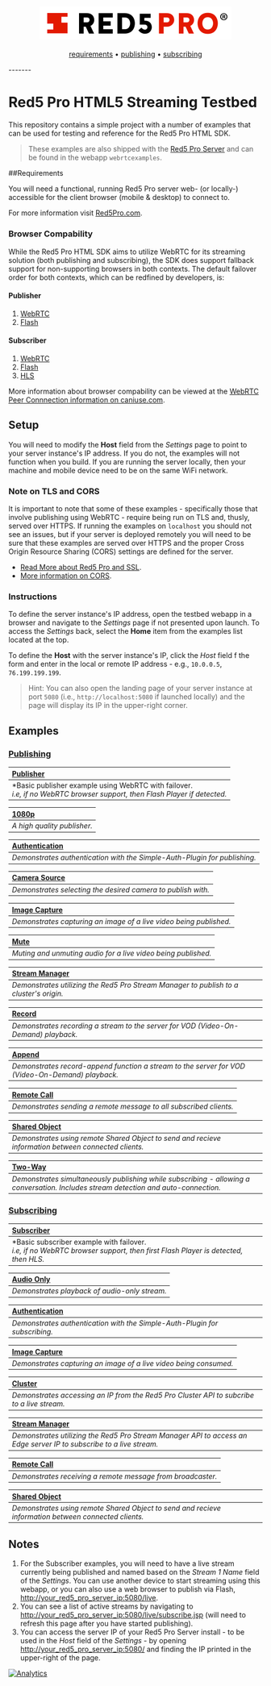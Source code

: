 <h3 align="center">
  <img src="assets/red5pro_logo.png" alt="Red5 Pro Logo" />
</h3>
<p align="center">
  <a href="#requirements">requirements</a> &bull;
  <a href="#publishing">publishing</a> &bull;
  <a href="#subscribing">subscribing</a>
</p>
-------

# Red5 Pro HTML5 Streaming Testbed
This repository contains a simple project with a number of examples that can be used for testing and reference for the Red5 Pro HTML SDK.

> These examples are also shipped with the [Red5 Pro Server](https://account.red5pro.com/download) and can be found in the webapp `webrtcexamples`.

##Requirements

You will need a functional, running Red5 Pro server web- (or locally-) accessible for the client browser (mobile & desktop) to connect to.

For more information visit [Red5Pro.com](http://red5pro.com).

### Browser Compability
While the Red5 Pro HTML SDK aims to utilize WebRTC for its streaming solution (both publishing and subscribing), the SDK does support fallback support for non-supporting browsers in both contexts. The default failover order for both contexts, which can be redfined by developers, is:

#### Publisher
1. [WebRTC](https://webrtc.org/)
2. [Flash](http://www.adobe.com/software/flash/about/)

#### Subscriber
1. [WebRTC](https://webrtc.org/)
2. [Flash](http://www.adobe.com/software/flash/about/)
3. [HLS](https://developer.apple.com/streaming/)

More information about browser compability can be viewed at the [WebRTC Peer Connnection information on caniuse.com](http://caniuse.com/#feat=rtcpeerconnection).

## Setup

You will need to modify the **Host** field from the _Settings_ page to point to your server instance's IP address.  If you do not, the examples will not function when you build. If you are running the server locally, then your machine and mobile device need to be on the same WiFi network.

### Note on TLS and CORS
It is important to note that some of these examples - specifically those that involve publishing using WebRTC - require being run on TLS and, thusly, served over HTTPS. If running the examples on `localhost` you should not see an issues, but if your server is deployed remotely you will need to be sure that these examples are served over HTTPS and the proper Cross Origin Resource Sharing (CORS) settings are defined for the server.

* [Read More about Red5 Pro and SSL](https://red5pro.com/docs/server/red5prossl/index.html).
* [More information on CORS](https://developer.mozilla.org/en-US/docs/Web/HTTP/Access_control_CORS).

### Instructions
To define the server instance's IP address, open the testbed webapp in a browser and navigate to the _Settings_ page if not presented upon launch. To access the _Settings_ back, select the **Home** item from the examples list located at the top.

To define the **Host** with the server instance's IP, click the _Host_ field f the form and enter in the local or remote IP address - e.g., `10.0.0.5`, `76.199.199.199`.

> Hint: You can also open the landing page of your server instance at port `5080` (i.e., `http://localhost:5080` if launched locally) and the page will display its IP in the upper-right corner.

## Examples

### [Publishing](src/page/test/publish)

| **[Publisher](src/page/test/publish)**
| :-----
| *Basic publisher example using WebRTC with failover.<br>*i.e, if no WebRTC browser support, then Flash Player if detected.*

| **[1080p](src/page/test/publish1080)**
| :-----
| *A high quality publisher.*

| **[Authentication](src/page/test/publishAuth)**
| :-----
| *Demonstrates authentication with the Simple-Auth-Plugin for publishing.*

| **[Camera Source](src/page/test/publishCameraSource)**
| :-----
| *Demonstrates selecting the desired camera to publish with.*

| **[Image Capture](src/page/test/publishImageCapture)**
| :-----
| *Demonstrates capturing an image of a live video being published.*

| **[Mute](src/page/test/publishMute)**
| :-----
| *Muting and unmuting audio for a live video being published.*

| **[Stream Manager](src/page/test/publishStreamManager)**
| :-----
| *Demonstrates utilizing the Red5 Pro Stream Manager to publish to a cluster's origin.*

| **[Record](src/page/test/publishRecord)**
| :-----
| *Demonstrates recording a stream to the server for VOD (Video-On-Demand) playback.*

| **[Append](src/page/test/publishAppend)**
| :-----
| *Demonstrates record-append function a stream to the server for VOD (Video-On-Demand) playback.*

| **[Remote Call](src/page/test/publishRemoteCall)**
| :-----
| *Demonstrates sending a remote message to all subscribed clients.*

| **[Shared Object](src/page/test/publishSharedObject)**
| :-----
| *Demonstrates using remote Shared Object to send and recieve information between connected clients.*

| **[Two-Way](src/page/test/twoWay)**
| :-----
| *Demonstrates simultaneously publishing while subscribing - allowing a conversation. Includes stream detection and auto-connection.*


### [Subscribing](src/page/test/subscribe)

| **[Subscriber](src/page/test/subscribe)**
| :-----
| *Basic subscriber example with failover.<br>*i.e, if no WebRTC browser support, then first Flash Player is detected, then HLS.*

| **[Audio Only](src/page/test/subscribeAudioOnly)**
| :-----
| *Demonstrates playback of audio-only stream.*

| **[Authentication](src/page/test/SubscribeAuth)**
| :-----
| *Demonstrates authentication with the Simple-Auth-Plugin for subscribing.*

| **[Image Capture](src/page/test/subscribeImageCapture)**
| :-----
| *Demonstrates capturing an image of a live video being consumed.*

| **[Cluster](src/page/test/subscribeCluster)**
| :-----
| *Demonstrates accessing an IP from the Red5 Pro Cluster API to subcribe to a live stream.*

| **[Stream Manager](src/page/test/subscribeStreamManager)**
| :-----
| *Demonstrates utilizing the Red5 Pro Stream Manager API to access an Edge server IP to subscribe to a live stream.*

| **[Remote Call](src/page/test/subscribeRemoteCall)**
| :-----
| *Demonstrates receiving a remote message from broadcaster.*

| **[Shared Object](src/page/test/subscribeSharedObject)**
| :-----
| *Demonstrates using remote Shared Object to send and recieve information between connected clients.*


## Notes

1. For the Subscriber examples, you will need to have a live stream currently being published and named based on the *Stream 1 Name* field of the _Settings_. You can use another device to start streaming using this webapp, or you can also use a web browser to publish via Flash, [http://your_red5_pro_server_ip:5080/live](http://your_red5_pro_server_ip:5080/live).
2. You can see a list of active streams by navigating to [http://your_red5_pro_server_ip:5080/live/subscribe.jsp](http://your_red5_pro_server_ip:5080/live/subscribe.jsp) (will need to refresh this page after you have started publishing).
3. You can access the server IP of your Red5 Pro Server install - to be used in the *Host* field of the _Settings_ - by opening [http://your_red5_pro_server_ip:5080/](http://your_red5_pro_server_ip:5080/) and finding the IP printed in the upper-right of the page.

[![Analytics](https://ga-beacon.appspot.com/UA-59819838-3/red5pro/streaming-html?pixel)](https://github.com/igrigorik/ga-beacon)
